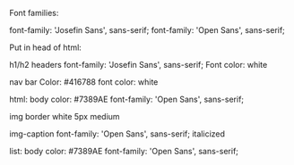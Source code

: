 Font families:

font-family: 'Josefin Sans', sans-serif;
font-family: 'Open Sans', sans-serif;

Put in head of html:
<link rel="preconnect" href="https://fonts.googleapis.com">
<link rel="preconnect" href="https://fonts.gstatic.com" crossorigin>
<link href="https://fonts.googleapis.com/css2?family=Josefin+Sans:wght@700&family=Open+Sans:ital,wght@0,300;1,300&display=swap" rel="stylesheet">

h1/h2 headers
font-family: 'Josefin Sans', sans-serif;
Font color: white


nav bar
Color: #416788
font color: white

html:
body color: #7389AE
font-family: 'Open Sans', sans-serif;



img
border white 5px medium

img-caption
font-family: 'Open Sans', sans-serif;
italicized

list:
body color: #7389AE
font-family: 'Open Sans', sans-serif;
